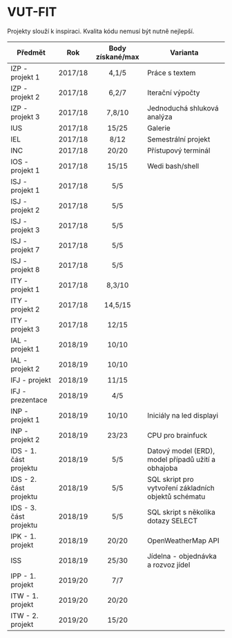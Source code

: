# VUT-FIT

Projekty slouží k inspiraci. Kvalita kódu nemusí být nutně nejlepší. 


|Předmět|Rok      |Body získané/max|Varianta                                        |
|--     |:--:     |:--:	   |--                                              
|IZP - projekt 1  	|2017/18	|4,1/5	|Práce s textem
|IZP - projekt 2  	|2017/18	|6,2/7	|Iterační výpočty
|IZP - projekt 3	|2017/18	|7,8/10	|Jednoduchá shluková analýza
|IUS			|2017/18	|15/25	|Galerie
|IEL			|2017/18	|8/12	|Semestrální projekt
|INC			|2017/18	|20/20	|Přístupový terminál
|IOS - projekt 1	|2017/18	|15/15	|Wedi bash/shell
|ISJ - projekt 1	|2017/18	|5/5	|
|ISJ - projekt 2	|2017/18	|5/5	|	     
|ISJ - projekt 3	|2017/18	|5/5	|
|ISJ - projekt 7	|2017/18	|5/5	|
|ISJ - projekt 8	|2017/18	|5/5	|
|ITY - projekt 1	|2017/18	|8,3/10	|
|ITY - projekt 2	|2017/18	|14,5/15	|
|ITY - projekt 3	|2017/18	|12/15	|
|IAL - projekt 1	|2018/19	|10/10	|
|IAL - projekt 2	|2018/19	|10/10	|
|IFJ - projekt		|2018/19	|11/15	|
|IFJ - prezentace	|2018/19	|4/5	|
|INP - projekt 1	|2018/19	|10/10	|Iniciály na led displayi
|INP - projekt 2	|2018/19	|23/23	|CPU pro brainfuck
|IDS - 1. část projektu	|2018/19	|5/5	|Datový model (ERD), model případů užití a obhajoba
|IDS - 2. část projektu	|2018/19	|5/5	|SQL skript pro vytvoření základních objektů schématu
|IDS - 3. část projektu	|2018/19	|5/5	|SQL skript s několika dotazy SELECT 
|IPK - 1. projekt 	|2018/19	|20/20	|OpenWeatherMap API
|ISS			|2018/19	|25/30	|Jídelna - objednávka a rozvoz jídel
|IPP - 1. projekt	|2019/20	|7/7	|
|ITW - 1. projekt 	|2019/20	|20/20	| 
|ITW - 2. projekt	|2019/20	|15/20	|

		